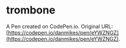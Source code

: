 # trombone

A Pen created on CodePen.io. Original URL: [https://codepen.io/danmikes/pen/eYWZNGZ](https://codepen.io/danmikes/pen/eYWZNGZ).


